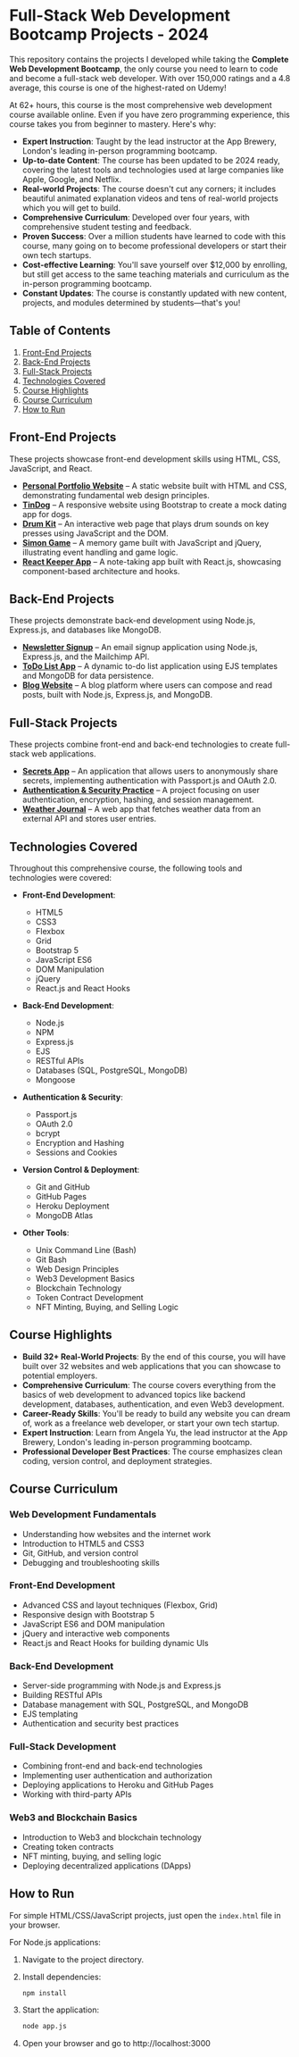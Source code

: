 # Full-Stack Web Development Bootcamp Projects - 2024

This repository contains the projects I developed while taking the **Complete Web Development Bootcamp**, the only course you need to learn to code and become a full-stack web developer. With over 150,000 ratings and a 4.8 average, this course is one of the highest-rated on Udemy!

At 62+ hours, this course is the most comprehensive web development course available online. Even if you have zero programming experience, this course takes you from beginner to mastery. Here's why:

- **Expert Instruction**: Taught by the lead instructor at the App Brewery, London's leading in-person programming bootcamp.
- **Up-to-date Content**: The course has been updated to be 2024 ready, covering the latest tools and technologies used at large companies like Apple, Google, and Netflix.
- **Real-world Projects**: The course doesn't cut any corners; it includes beautiful animated explanation videos and tens of real-world projects which you will get to build.
- **Comprehensive Curriculum**: Developed over four years, with comprehensive student testing and feedback.
- **Proven Success**: Over a million students have learned to code with this course, many going on to become professional developers or start their own tech startups.
- **Cost-effective Learning**: You'll save yourself over $12,000 by enrolling, but still get access to the same teaching materials and curriculum as the in-person programming bootcamp.
- **Constant Updates**: The course is constantly updated with new content, projects, and modules determined by students—that's you!

## Table of Contents

1. [Front-End Projects](#front-end-projects)
2. [Back-End Projects](#back-end-projects)
3. [Full-Stack Projects](#full-stack-projects)
4. [Technologies Covered](#technologies-covered)
5. [Course Highlights](#course-highlights)
6. [Course Curriculum](#course-curriculum)
7. [How to Run](#how-to-run)

## Front-End Projects

These projects showcase front-end development skills using HTML, CSS, JavaScript, and React.

- **[Personal Portfolio Website](https://github.com/DanielGallagher02/full-stack-web-dev-bootcamp/tree/b48aa65d03b0b62eda6de8993ba7d403d1eb5622/Capstone%20Project%201)** – A static website built with HTML and CSS, demonstrating fundamental web design principles.
- **[TinDog](link_to_project)** – A responsive website using Bootstrap to create a mock dating app for dogs.
- **[Drum Kit](link_to_project)** – An interactive web page that plays drum sounds on key presses using JavaScript and the DOM.
- **[Simon Game](link_to_project)** – A memory game built with JavaScript and jQuery, illustrating event handling and game logic.
- **[React Keeper App](link_to_project)** – A note-taking app built with React.js, showcasing component-based architecture and hooks.

## Back-End Projects

These projects demonstrate back-end development using Node.js, Express.js, and databases like MongoDB.

- **[Newsletter Signup](link_to_project)** – An email signup application using Node.js, Express.js, and the Mailchimp API.
- **[ToDo List App](link_to_project)** – A dynamic to-do list application using EJS templates and MongoDB for data persistence.
- **[Blog Website](link_to_project)** – A blog platform where users can compose and read posts, built with Node.js, Express.js, and MongoDB.

## Full-Stack Projects

These projects combine front-end and back-end technologies to create full-stack web applications.

- **[Secrets App](link_to_project)** – An application that allows users to anonymously share secrets, implementing authentication with Passport.js and OAuth 2.0.
- **[Authentication & Security Practice](link_to_project)** – A project focusing on user authentication, encryption, hashing, and session management.
- **[Weather Journal](link_to_project)** – A web app that fetches weather data from an external API and stores user entries.

## Technologies Covered

Throughout this comprehensive course, the following tools and technologies were covered:

- **Front-End Development**:
  - HTML5
  - CSS3
  - Flexbox
  - Grid
  - Bootstrap 5
  - JavaScript ES6
  - DOM Manipulation
  - jQuery
  - React.js and React Hooks

- **Back-End Development**:
  - Node.js
  - NPM
  - Express.js
  - EJS
  - RESTful APIs
  - Databases (SQL, PostgreSQL, MongoDB)
  - Mongoose

- **Authentication & Security**:
  - Passport.js
  - OAuth 2.0
  - bcrypt
  - Encryption and Hashing
  - Sessions and Cookies

- **Version Control & Deployment**:
  - Git and GitHub
  - GitHub Pages
  - Heroku Deployment
  - MongoDB Atlas

- **Other Tools**:
  - Unix Command Line (Bash)
  - Git Bash
  - Web Design Principles
  - Web3 Development Basics
  - Blockchain Technology
  - Token Contract Development
  - NFT Minting, Buying, and Selling Logic

## Course Highlights

- **Build 32+ Real-World Projects**: By the end of this course, you will have built over 32 websites and web applications that you can showcase to potential employers.
- **Comprehensive Curriculum**: The course covers everything from the basics of web development to advanced topics like backend development, databases, authentication, and even Web3 development.
- **Career-Ready Skills**: You'll be ready to build any website you can dream of, work as a freelance web developer, or start your own tech startup.
- **Expert Instruction**: Learn from Angela Yu, the lead instructor at the App Brewery, London's leading in-person programming bootcamp.
- **Professional Developer Best Practices**: The course emphasizes clean coding, version control, and deployment strategies.

## Course Curriculum

### Web Development Fundamentals

- Understanding how websites and the internet work
- Introduction to HTML5 and CSS3
- Git, GitHub, and version control
- Debugging and troubleshooting skills

### Front-End Development

- Advanced CSS and layout techniques (Flexbox, Grid)
- Responsive design with Bootstrap 5
- JavaScript ES6 and DOM manipulation
- jQuery and interactive web components
- React.js and React Hooks for building dynamic UIs

### Back-End Development

- Server-side programming with Node.js and Express.js
- Building RESTful APIs
- Database management with SQL, PostgreSQL, and MongoDB
- EJS templating
- Authentication and security best practices

### Full-Stack Development

- Combining front-end and back-end technologies
- Implementing user authentication and authorization
- Deploying applications to Heroku and GitHub Pages
- Working with third-party APIs

### Web3 and Blockchain Basics

- Introduction to Web3 and blockchain technology
- Creating token contracts
- NFT minting, buying, and selling logic
- Deploying decentralized applications (DApps)

## How to Run

For simple HTML/CSS/JavaScript projects, just open the `index.html` file in your browser.

For Node.js applications:

1. Navigate to the project directory.
2. Install dependencies:
   ```bash
   npm install
   ```

3. Start the application:
   ```bash
   node app.js
   ```   

5. Open your browser and go to http://localhost:3000   


   
